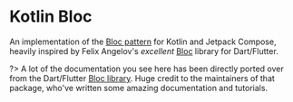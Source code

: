 # Kotlin Bloc

An implementation of the [Bloc pattern](https://www.didierboelens.com/2018/08/reactive-programming---streams---bloc) for Kotlin and Jetpack Compose, heavily inspired by Felix Angelov's *excellent* [Bloc](https://bloclibrary.dev/) library for Dart/Flutter.

?> A lot of the documentation you see here has been directly ported over from the Dart/Flutter [Bloc library](https://bloclibrary.dev). Huge credit to the maintainers of that package, who've written some amazing documentation and tutorials.